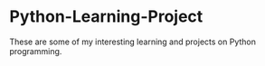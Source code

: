 # Python-Learning-Project
These are some of my interesting learning and projects on Python programming.
